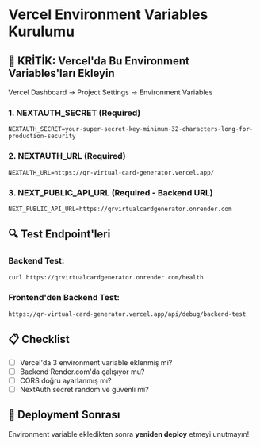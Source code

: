 # Vercel Environment Variables Kurulumu

## 🚨 KRİTİK: Vercel'da Bu Environment Variables'ları Ekleyin

Vercel Dashboard → Project Settings → Environment Variables

### 1. **NEXTAUTH_SECRET** (Required)
```
NEXTAUTH_SECRET=your-super-secret-key-minimum-32-characters-long-for-production-security
```

### 2. **NEXTAUTH_URL** (Required)
```
NEXTAUTH_URL=https://qr-virtual-card-generator.vercel.app/
```

### 3. **NEXT_PUBLIC_API_URL** (Required - Backend URL)
```
NEXT_PUBLIC_API_URL=https://qrvirtualcardgenerator.onrender.com
```

## 🔍 Test Endpoint'leri

### Backend Test:
```bash
curl https://qrvirtualcardgenerator.onrender.com/health
```

### Frontend'den Backend Test:
```
https://qr-virtual-card-generator.vercel.app/api/debug/backend-test
```

## 📋 Checklist

- [ ] Vercel'da 3 environment variable eklenmiş mi?
- [ ] Backend Render.com'da çalışıyor mu?
- [ ] CORS doğru ayarlanmış mı?
- [ ] NextAuth secret random ve güvenli mi?

## 🚨 Deployment Sonrası

Environment variable ekledikten sonra **yeniden deploy** etmeyi unutmayın!

